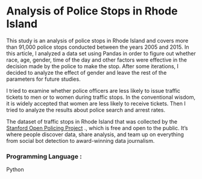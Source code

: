 # Analysis of Police Stops in Rhode Island

This study is an analysis of police stops in Rhode Island and covers more than 91,000 police stops conducted between the years 2005 and 2015. In this article, I analyzed a data set using Pandas in order to figure out whether race, age, gender, time of the day and other factors were effective in the decision made by the police to make the stop. After some iterations, I decided to analyze the effect of gender and leave the rest of the parameters for future studies.

I tried to examine whether police officers are less likely to issue traffic tickets to men or to women during traffic stops. In the conventional wisdom, it is widely accepted that women are less likely to receive tickets. Then I tried to analyze the results about police search and arrest rates.

The dataset of traffic stops in Rhode Island that was collected by the [Stanford Open Policing Project](https://openpolicing.stanford.edu/) ., which is free and open to the public. It’s where people discover data, share analysis, and team up on everything from social bot detection to award-winning data journalism.

### Programming Language : 
Python 
